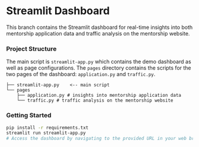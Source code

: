 # Streamlit Dashboard

This branch contains the Streamlit dashboard for real-time insights into both mentorship application data and traffic analysis on the mentorship website.

### Project Structure
The main script is `streamlit-app.py` which contains the demo dashboard as well as page configurations. The `pages` directory contains the scripts for the two pages of the dashboard: `application.py` and `traffic.py`.
```
├── streamlit-app.py    <-- main script
└── pages
    ├── application.py # insights into mentorship application data
    └── traffic.py # traffic analysis on the mentorship website
```

### Getting Started
```bash
pip install -r requirements.txt
streamlit run streamlit-app.py
# Access the dashboard by navigating to the provided URL in your web browser.
```